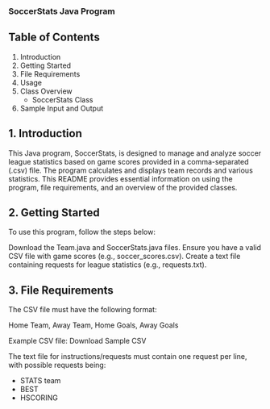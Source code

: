 ### SoccerStats Java Program

## Table of Contents

1. Introduction
2. Getting Started
3. File Requirements
4. Usage
5. Class Overview
   * SoccerStats Class
6. Sample Input and Output

## 1. Introduction <a name="introduction"></a>

This Java program, SoccerStats, is designed to manage and analyze soccer league statistics based on game scores provided in a comma-separated (.csv) file. The program calculates and displays team records and various statistics. This README provides essential information on using the program, file requirements, and an overview of the provided classes.

## 2. Getting Started <a name="getting-started"></a>

To use this program, follow the steps below:

Download the Team.java and SoccerStats.java files.
Ensure you have a valid CSV file with game scores (e.g., soccer_scores.csv).
Create a text file containing requests for league statistics (e.g., requests.txt).

## 3.  File Requirements <a name="file-requirements"></a>

The CSV file must have the following format:

Home Team, Away Team, Home Goals, Away Goals

Example CSV file: Download Sample CSV

The text file for instructions/requests must contain one request per line, with possible requests being:

* STATS team
* BEST
* HSCORING